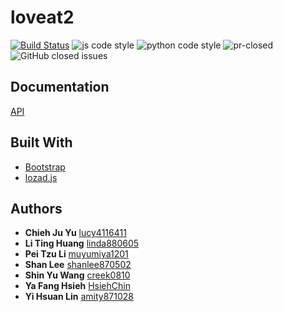 # loveat2
[![Build Status](https://travis-ci.com/creek0810/loveat2.svg?branch=master)](https://travis-ci.com/creek0810/loveat2)
![js code style](https://img.shields.io/badge/js%20code%20style-airbnb-brightgreen)
![python code style](https://img.shields.io/badge/python%20code%20style-flake8%20-brightgreen)
![pr-closed](https://img.shields.io/github/issues-pr-closed/creek0810/loveat2?style=flat)
![GitHub closed issues](https://img.shields.io/github/issues-closed/creek0810/loveat2)

## Documentation
[API](https://app.swaggerhub.com/apis-docs/creek0810/loveat2/1.0.0#/)

## Built With
- [Bootstrap](https://getbootstrap.com/)
- [lozad.js](https://apoorv.pro/lozad.js/)

## Authors

- **Chieh Ju Yu** [lucy4116411](https://github.com/lucy4116411)
- **Li Ting Huang** [linda880605](https://github.com/linda880605)
- **Pei Tzu Li** [muyumiya1201](https://github.com/muyumiya1201)
- **Shan Lee** [shanlee870502](https://github.com/shanlee870502)
- **Shin Yu Wang** [creek0810](https://github.com/creek0810)
- **Ya Fang Hsieh** [HsiehChin](https://github.com/HsiehChin)
- **Yi Hsuan Lin** [amity871028](https://github.com/amity871028)

